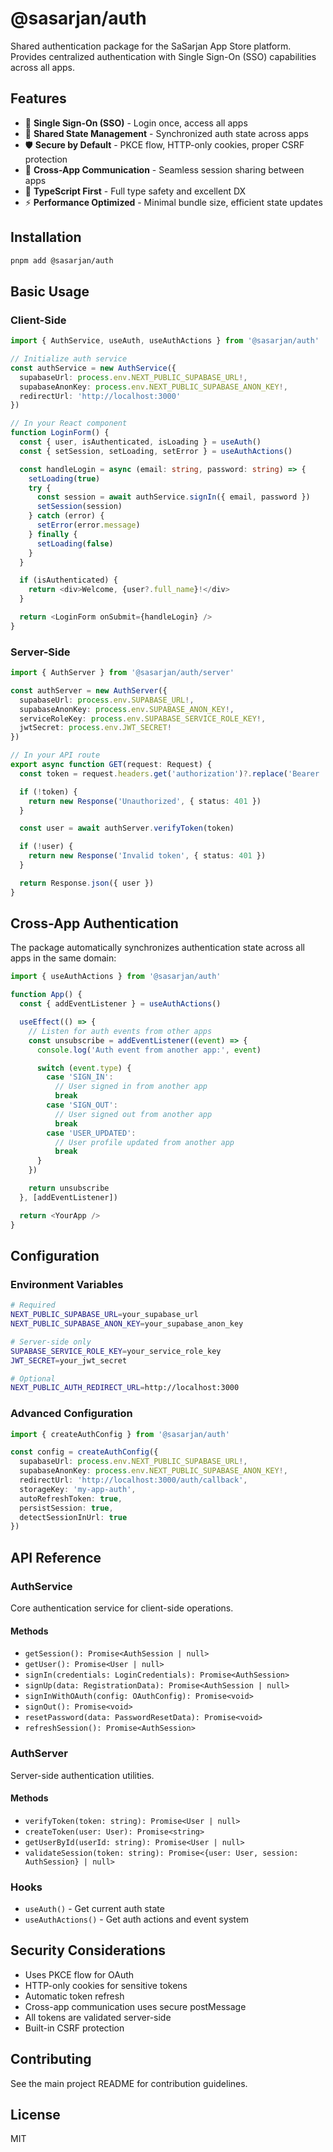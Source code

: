 # @sasarjan/auth

Shared authentication package for the SaSarjan App Store platform. Provides centralized authentication with Single Sign-On (SSO) capabilities across all apps.

## Features

- 🔐 **Single Sign-On (SSO)** - Login once, access all apps
- 🔄 **Shared State Management** - Synchronized auth state across apps
- 🛡️ **Secure by Default** - PKCE flow, HTTP-only cookies, proper CSRF protection
- 📱 **Cross-App Communication** - Seamless session sharing between apps
- 🎯 **TypeScript First** - Full type safety and excellent DX
- ⚡ **Performance Optimized** - Minimal bundle size, efficient state updates

## Installation

```bash
pnpm add @sasarjan/auth
```

## Basic Usage

### Client-Side

```typescript
import { AuthService, useAuth, useAuthActions } from '@sasarjan/auth'

// Initialize auth service
const authService = new AuthService({
  supabaseUrl: process.env.NEXT_PUBLIC_SUPABASE_URL!,
  supabaseAnonKey: process.env.NEXT_PUBLIC_SUPABASE_ANON_KEY!,
  redirectUrl: 'http://localhost:3000'
})

// In your React component
function LoginForm() {
  const { user, isAuthenticated, isLoading } = useAuth()
  const { setSession, setLoading, setError } = useAuthActions()

  const handleLogin = async (email: string, password: string) => {
    setLoading(true)
    try {
      const session = await authService.signIn({ email, password })
      setSession(session)
    } catch (error) {
      setError(error.message)
    } finally {
      setLoading(false)
    }
  }

  if (isAuthenticated) {
    return <div>Welcome, {user?.full_name}!</div>
  }

  return <LoginForm onSubmit={handleLogin} />
}
```

### Server-Side

```typescript
import { AuthServer } from '@sasarjan/auth/server'

const authServer = new AuthServer({
  supabaseUrl: process.env.SUPABASE_URL!,
  supabaseAnonKey: process.env.SUPABASE_ANON_KEY!,
  serviceRoleKey: process.env.SUPABASE_SERVICE_ROLE_KEY!,
  jwtSecret: process.env.JWT_SECRET!
})

// In your API route
export async function GET(request: Request) {
  const token = request.headers.get('authorization')?.replace('Bearer ', '')

  if (!token) {
    return new Response('Unauthorized', { status: 401 })
  }

  const user = await authServer.verifyToken(token)

  if (!user) {
    return new Response('Invalid token', { status: 401 })
  }

  return Response.json({ user })
}
```

## Cross-App Authentication

The package automatically synchronizes authentication state across all apps in the same domain:

```typescript
import { useAuthActions } from '@sasarjan/auth'

function App() {
  const { addEventListener } = useAuthActions()

  useEffect(() => {
    // Listen for auth events from other apps
    const unsubscribe = addEventListener((event) => {
      console.log('Auth event from another app:', event)

      switch (event.type) {
        case 'SIGN_IN':
          // User signed in from another app
          break
        case 'SIGN_OUT':
          // User signed out from another app
          break
        case 'USER_UPDATED':
          // User profile updated from another app
          break
      }
    })

    return unsubscribe
  }, [addEventListener])

  return <YourApp />
}
```

## Configuration

### Environment Variables

```bash
# Required
NEXT_PUBLIC_SUPABASE_URL=your_supabase_url
NEXT_PUBLIC_SUPABASE_ANON_KEY=your_supabase_anon_key

# Server-side only
SUPABASE_SERVICE_ROLE_KEY=your_service_role_key
JWT_SECRET=your_jwt_secret

# Optional
NEXT_PUBLIC_AUTH_REDIRECT_URL=http://localhost:3000
```

### Advanced Configuration

```typescript
import { createAuthConfig } from '@sasarjan/auth'

const config = createAuthConfig({
  supabaseUrl: process.env.NEXT_PUBLIC_SUPABASE_URL!,
  supabaseAnonKey: process.env.NEXT_PUBLIC_SUPABASE_ANON_KEY!,
  redirectUrl: 'http://localhost:3000/auth/callback',
  storageKey: 'my-app-auth',
  autoRefreshToken: true,
  persistSession: true,
  detectSessionInUrl: true
})
```

## API Reference

### AuthService

Core authentication service for client-side operations.

#### Methods

- `getSession(): Promise<AuthSession | null>`
- `getUser(): Promise<User | null>`
- `signIn(credentials: LoginCredentials): Promise<AuthSession>`
- `signUp(data: RegistrationData): Promise<AuthSession | null>`
- `signInWithOAuth(config: OAuthConfig): Promise<void>`
- `signOut(): Promise<void>`
- `resetPassword(data: PasswordResetData): Promise<void>`
- `refreshSession(): Promise<AuthSession>`

### AuthServer

Server-side authentication utilities.

#### Methods

- `verifyToken(token: string): Promise<User | null>`
- `createToken(user: User): Promise<string>`
- `getUserById(userId: string): Promise<User | null>`
- `validateSession(token: string): Promise<{user: User, session: AuthSession} | null>`

### Hooks

- `useAuth()` - Get current auth state
- `useAuthActions()` - Get auth actions and event system

## Security Considerations

- Uses PKCE flow for OAuth
- HTTP-only cookies for sensitive tokens
- Automatic token refresh
- Cross-app communication uses secure postMessage
- All tokens are validated server-side
- Built-in CSRF protection

## Contributing

See the main project README for contribution guidelines.

## License

MIT
